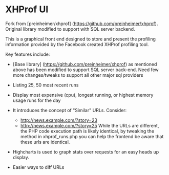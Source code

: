 XHProf UI
=========

Fork from [preinheimer/xhprof] (https://github.com/preinheimer/xhprof). Original library modified to support with SQL server backend.

This is a graphical front end designed to store and present the profiling information provided by the Facebook created XHProf profiling tool.


Key features include:

* [Base library] (https://github.com/preinheimer/xhprof) as mentioned above has been modified to support SQL server back-end. Need few more changes/tweaks to support all other major sql providers
* Listing 25, 50 most recent runs
* Display most expensive (cpu), longest running, or highest memory usage runs 
  for the day
* It introduces the concept of "Similar" URLs. Consider:
  * http://news.example.com/?story=23
  * http://news.example.com/?story=25
  While the URLs are different, the PHP code execution path is likely identical,
  by tweaking the method in xhprof\_runs.php you can help the frontend be aware
  that these urls are identical.
* Highcharts is used to graph stats over requests for an 
  easy heads up display.

* Easier ways to diff URLs
